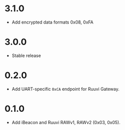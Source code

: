 # 3.1.0
 - Add encrypted data formats 0x08, 0xFA

# 3.0.0
 - Stable release

# 0.2.0
 - Add UART-specific `0xCA` endpoint for Ruuvi Gateway.

# 0.1.0
 - Add iBeacon and Ruuvi RAWv1, RAWv2 (0x03, 0x05).
